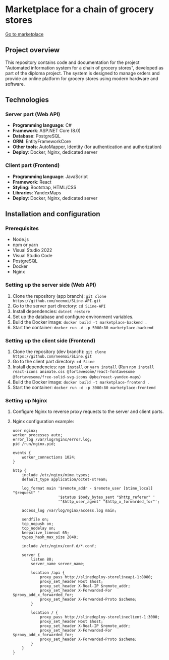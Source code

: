 # Marketplace for a chain of grocery stores

[Go to marketplace](http://45.142.122.22/)

## Project overview

This repository contains code and documentation for the project "Automated information system for a chain of grocery stores", developed as part of the diploma project. The system is designed to manage orders and provide an online platform for grocery stores using modern hardware and software.

## Technologies

### Server part (Web API)
- **Programming language**: C#
- **Framework**: ASP.NET Core (8.0)
- **Database**: PostgreSQL
- **ORM**: EntityFrameworkCore
- **Other tools**: AutoMapper, Identity (for authentication and authorization)
- **Deploy**: Docker, Nginx, dedicated server

### Client part (Frontend)
- **Programming language**: JavaScript
- **Framework**: React
- **Styling**: Bootstrap, HTML/CSS
- **Libraries**: YandexMaps
- **Deploy**: Docker, Nginx, dedicated server

## Installation and configuration

### Prerequisites
- Node.js
- npm or yarn
- Visual Studio 2022
- Visual Studio Code
- PostgreSQL
- Docker
- Nginx

### Setting up the server side (Web API)
1. Clone the repository (app branch): `git clone https://github.com/neemoi/SLine-API.git`
2. Go to the server part directory: `cd SLine-API`
3. Install dependencies: `dotnet restore`
4. Set up the database and configure environment variables.
5. Build the Docker image: `docker build -t marketplace-backend .`
6. Start the container: `docker run -d -p 5000:80 marketplace-backend`

### Setting up the client side (Frontend)
1. Clone the repository (dev branch): `git clone https://github.com/neemoi/SLine.git`
2. Go to the client part directory: `cd SLine`
3. Install dependencies: `npm install` or `yarn install` (Run `npm install react-icons animate.css @fortawesome/react-fontawesome @fortawesome/free-solid-svg-icons @pbe/react-yandex-maps`)
4. Build the Docker image: `docker build -t marketplace-frontend .`
5. Start the container: `docker run -d -p 3000:80 marketplace-frontend`

### Setting up Nginx
1. Configure Nginx to reverse proxy requests to the server and client parts.
2. Nginx configuration example:

   ```nginx
   user nginx;
   worker_processes auto;
   error_log /var/log/nginx/error.log;
   pid /run/nginx.pid;

   events {
       worker_connections 1024;
   }

   http {
       include /etc/nginx/mime.types;
       default_type application/octet-stream;

       log_format main '$remote_addr - $remote_user [$time_local] "$request" '
                       '$status $body_bytes_sent "$http_referer" '
                       '"$http_user_agent" "$http_x_forwarded_for"';

       access_log /var/log/nginx/access.log main;

       sendfile on;
       tcp_nopush on;
       tcp_nodelay on;
       keepalive_timeout 65;
       types_hash_max_size 2048;

       include /etc/nginx/conf.d/*.conf;

       server {
           listen 80;
           server_name server_name;

           location /api {
               proxy_pass http://slinedeploy-storelineapi-1:8080;
               proxy_set_header Host $host;
               proxy_set_header X-Real-IP $remote_addr;
               proxy_set_header X-Forwarded-For $proxy_add_x_forwarded_for;
               proxy_set_header X-Forwarded-Proto $scheme;
           }

           location / {
               proxy_pass http://slinedeploy-storelineclient-1:3000;
               proxy_set_header Host $host;
               proxy_set_header X-Real-IP $remote_addr;
               proxy_set_header X-Forwarded-For $proxy_add_x_forwarded_for;
               proxy_set_header X-Forwarded-Proto $scheme;
           }
       }
   }
